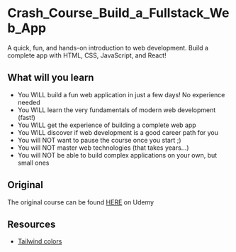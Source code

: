 # Crash_Course_Build_a_Fullstack_Web_App

A quick, fun, and hands-on introduction to web development. Build a complete app with HTML, CSS, JavaScript, and React!

## What will you learn

- You WILL build a fun web application in just a few days! No experience needed
- You WILL learn the very fundamentals of modern web development (fast!)
- You WILL get the experience of building a complete web app
- You WILL discover if web development is a good career path for you
- You will NOT want to pause the course once you start ;)
- You will NOT master web technologies (that takes years...)
- You will NOT be able to build complex applications on your own, but small ones

## Original

The original course can be found [HERE](https://www.udemy.com/course/full-stack-crash-course/) on Udemy

## Resources

- [Tailwind colors](https://tailwindcss.com/docs/customizing-colors)

#
